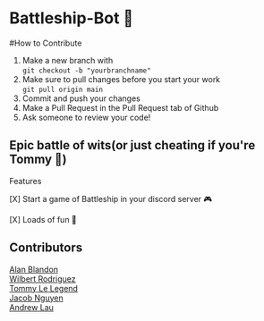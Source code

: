 # Battleship-Bot 🚢

#How to Contribute
1. Make a new branch with
<br />`git checkout -b "yourbranchname"`
2. Make sure to pull changes before you start your work
<br />`git pull origin main`
3. Commit and push your changes
4. Make a Pull Request in the Pull Request tab of Github
5. Ask someone to review your code!

## Epic battle of wits(or just cheating if you're Tommy 👿)

Features

[X] Start a game of Battleship in your discord server 🎮

[X] Loads of fun 🥳

## Contributors
<a href="https://github.com/AlanBlandon">Alan Blandon</a>
<br/>
<a href="https://github.com/wilbertrodriguez">Wilbert Rodriguez</a>
<br/>
<a href="https://github.com/TommyLe3825">Tommy Le Legend</a>
<br/>
<a href="https://github.com/barrotbake">Jacob Nguyen</a>
<br/>
<a href="">Andrew Lau</a>
